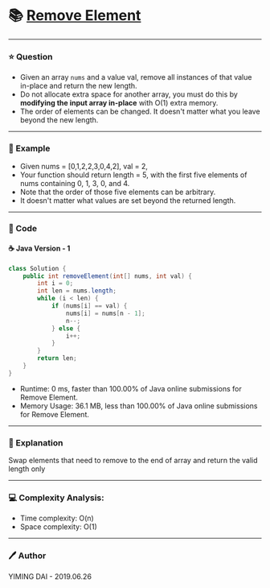 # :books: [Remove Element](https://leetcode.com/problems/remove-element/)

---

### :star: Question

- Given an array `nums` and a value val, remove all instances of that value in-place and return the new length.
- Do not allocate extra space for another array, you must do this by **modifying the input array in-place** with O(1) extra memory.
- The order of elements can be changed. It doesn't matter what you leave beyond the new length.

---

### :car: Example

- Given nums = [0,1,2,2,3,0,4,2], val = 2,
- Your function should return length = 5, with the first five elements of nums containing 0, 1, 3, 0, and 4.
- Note that the order of those five elements can be arbitrary.
- It doesn't matter what values are set beyond the returned length.

---

### :hammer: Code

#### :coffee: Java Version - 1

```java
class Solution {
    public int removeElement(int[] nums, int val) {
        int i = 0;
        int len = nums.length;
        while (i < len) {
            if (nums[i] == val) {
                nums[i] = nums[n - 1];
                n--;
            } else {
                i++;
            }
        }
        return len;
    }
}
```

- Runtime: 0 ms, faster than 100.00% of Java online submissions for Remove Element.
- Memory Usage: 36.1 MB, less than 100.00% of Java online submissions for Remove Element.

---

### :pencil: Explanation

Swap elements that need to remove to the end of array and return the valid length only

---

### :computer: Complexity Analysis:

- Time complexity: O(n)
- Space complexity: O(1)

---

### :pen: Author

YIMING DAI - 2019.06.26
